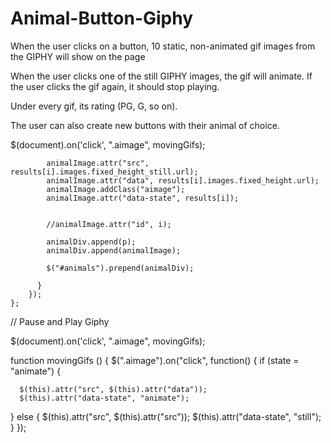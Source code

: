 # Animal-Button-Giphy

When the user clicks on a button, 10 static, non-animated gif images from the GIPHY will show on the page

When the user clicks one of the still GIPHY images, the gif will animate. If the user clicks the gif again, it should stop playing.

Under every gif, its rating (PG, G, so on).

The user can also create new buttons with their animal of choice.


$(document).on('click', ".aimage", movingGifs);

       
            animalImage.attr("src", results[i].images.fixed_height_still.url);
            animalImage.attr("data", results[i].images.fixed_height.url);
            animalImage.addClass("aimage");
            animalImage.attr("data-state", results[i]);


            //animalImage.attr("id", i);
           
            animalDiv.append(p);
            animalDiv.append(animalImage);

            $("#animals").prepend(animalDiv);

          }
        });
    };  

// Pause and Play Giphy

$(document).on('click', ".aimage", movingGifs);

function movingGifs () {
   $(".aimage").on("click", function() {
    if (state = "animate") {
   
      $(this).attr("src", $(this).attr("data"));
      $(this).attr("data-state", "animate");
  } else {
    $(this).attr("src", $(this).attr("src"));
    $(this).attr("data-state", "still");
    }
  });